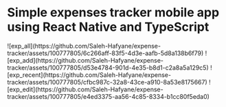 <h1>Simple expenses tracker mobile app using React Native and TypeScript</h1>
![exp_all](https://github.com/Saleh-Hafyane/expense-tracker/assets/100777805/6c266aff-83f5-4d3e-aafb-5d8a138b6f79)
![exp_add](https://github.com/Saleh-Hafyane/expense-tracker/assets/100777805/d53e4784-901d-4e35-b8d1-c2a8a5a129c5)
![exp_recent](https://github.com/Saleh-Hafyane/expense-tracker/assets/100777805/cfbc987c-32a8-43ce-a910-8a53e8175667)
![exp_edit](https://github.com/Saleh-Hafyane/expense-tracker/assets/100777805/e4ed3375-aa56-4c85-8334-b1cc80f5eda0)
